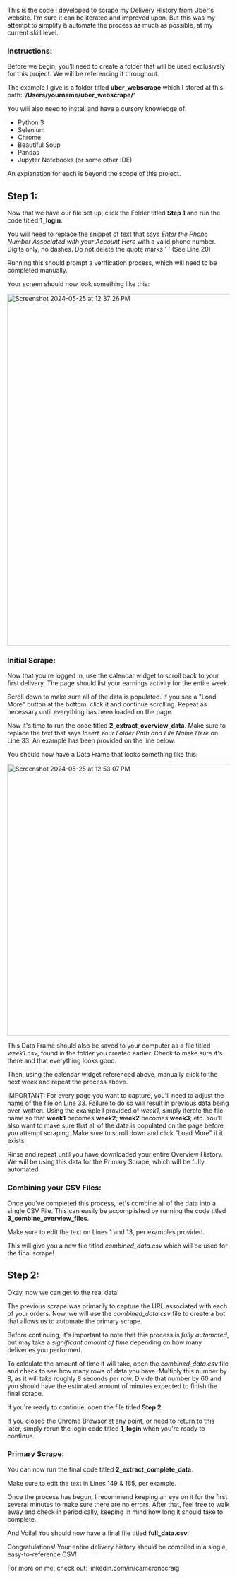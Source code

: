 This is the code I developed to scrape my Delivery History from Uber's website. I'm sure it can be iterated and improved upon. But this was my attempt to simplify & automate the process as much as possible, at my current skill level.

### Instructions:

Before we begin, you'll need to create a folder that will be used exclusively for this project. We will be referencing it throughout.

The example I give is a folder titled **uber_webscrape** which I stored at this path:
**‘/Users/yourname/uber_webscrape/’**

You will also need to install and have a cursory knowledge of:
- Python 3
- Selenium
- Chrome
- Beautiful Soup
- Pandas
- Jupyter Notebooks (or some other IDE)

An explanation for each is beyond the scope of this project.

## Step 1:

Now that we have our file set up, click the Folder titled **Step 1** and run the code titled **1_login**.

You will need to replace the snippet of text that says _Enter the Phone Number Associated with your Account Here_ with a valid phone number. Digits only, no dashes. Do not delete the quote marks ' '  (See Line 20)

Running this should prompt a verification process, which will need to be completed manually.

Your screen should now look something like this: 


<img width="797" alt="Screenshot 2024-05-25 at 12 37 26 PM" src="https://github.com/ThatOneGuy1821/Scraping-Your-Uber-Driver-Data/assets/142834049/d7fda5a2-b52c-41e3-964a-0e1e12e2616e">

### Initial Scrape:

Now that you're logged in, use the calendar widget to scroll back to your first delivery. The page should list your earnings activity for the entire week.

Scroll down to make sure all of the data is populated. If you see a "Load More" button at the bottom, click it and continue scrolling. Repeat as necessary until everything has been loaded on the page.

Now it's time to run the code titled **2_extract_overview_data**. Make sure to replace the text that says _Insert Your Folder Path and File Name Here_ on Line 33. An example has been provided on the line below.

You should now have a Data Frame that looks something like this: 


<img width="615" alt="Screenshot 2024-05-25 at 12 53 07 PM" src="https://github.com/ThatOneGuy1821/Scraping-Your-Uber-Driver-Data/assets/142834049/cff87b0c-2a7f-4b9c-94fd-69e9d5431837">


This Data Frame should also be saved to your computer as a file titled _week1.csv_, found in the folder you created earlier. Check to make sure it's there and that everything looks good.

Then, using the calendar widget referenced above, manually click to the next week and repeat the process above. 

IMPORTANT: For every page you want to capture, you'll need to adjust the name of the file on Line 33. Failure to do so will result in previous data being over-written. Using the example I provided of _week1_, simply iterate the file name so that **week1** becomes **week2**; **week2** becomes **week3**; etc. You'll also want to make sure that all of the data is populated on the page before you attempt scraping. Make sure to scroll down and click "Load More" if it exists.

Rinse and repeat until you have downloaded your entire Overview History. We will be using this data for the Primary Scrape, which will be fully automated.

### Combining your CSV Files:

Once you've completed this process, let's combine all of the data into a single CSV File. This can easily be accomplished by running the code titled **3_combine_overview_files**.

Make sure to edit the text on Lines 1 and 13, per examples provided.

This will give you a new file titled _combined_data.csv_ which will be used for the final scrape!

## Step 2:

Okay, now we can get to the real data!

The previous scrape was primarily to capture the URL associated with each of your orders. Now, we will use the _combined_data.csv_ file to create a bot that allows us to automate the primary scrape.

Before continuing, it's important to note that this process is _fully automated_, but may take a _significant amount of time_ depending on how many deliveries you performed.

To calculate the amount of time it will take, open the _combined_data.csv_ file and check to see how many rows of data you have. Multiply this number by 8, as it will take roughly 8 seconds per row. Divide that number by 60 and you should have the estimated amount of minutes expected to finish the final scrape.

If you're ready to continue, open the file titled **Step 2**.

If you closed the Chrome Browser at any point, or need to return to this later, simply rerun the login code titled **1_login** when you're ready to continue.

### Primary Scrape:

You can now run the final code titled **2_extract_complete_data**.

Make sure to edit the text in Lines 149 & 165, per example.

Once the process has begun, I recommend keeping an eye on it for the first several minutes to make sure there are no errors. After that, feel free to walk away and check in periodically, keeping in mind how long it should take to complete.

And Voila!
You should now have a final file titled **full_data.csv**!

Congratulations! 
Your entire delivery history should be compiled in a single, easy-to-reference CSV!

For more on me, check out: linkedin.com/in/cameronccraig
